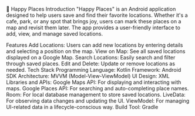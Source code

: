 📍 Happy Places
Introduction
"Happy Places" is an Android application designed to help users save and find their favorite locations. Whether it's a cafe, park, or any spot that brings joy, users can mark these places on a map and revisit them later. The app provides a user-friendly interface to add, view, and manage saved locations.

Features
Add Locations: Users can add new locations by entering details and selecting a position on the map.
View on Map: See all saved locations displayed on a Google Map.
Search Locations: Easily search and filter through saved places.
Edit and Delete: Update or remove locations as needed.
Tech Stack
Programming Language: Kotlin
Framework: Android SDK
Architecture: MVVM (Model-View-ViewModel)
UI Design: XML
Libraries and APIs:
Google Maps API: For displaying and interacting with maps.
Google Places API: For searching and auto-completing place names.
Room: For local database management to store saved locations.
LiveData: For observing data changes and updating the UI.
ViewModel: For managing UI-related data in a lifecycle-conscious way.
Build Tool: Gradle
